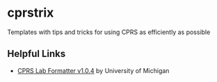 # cprstrix
Templates with tips and tricks for using CPRS as efficiently as possible

## Helpful Links
* [CPRS Lab Formatter v1.0.4](https://public.websites.umich.edu/~fmhoward/formatter.html) by University of Michigan